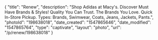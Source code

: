 {
    "title": "Renew",
    "description": "Shop Adidas at Macy's. Discover Must Have Brands & Styles! Quality You Can Trust. The Brands You Love. Quick In-Store Pickup. Types: Brands, Swimwear, Coats, Jeans, Jackets, Pants.",
    "photoId": "198638018",
    "date_created": "1547865646",
    "date_modified": "1547865764",
    "type": "captivate",
    "layout": "photo",
    "url": "\/p\/renew\/198638018"
}